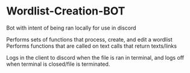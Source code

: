 # Wordlist-Creation-BOT

Bot with intent of being ran locally for use in discord

Performs sets of functions that process, create, and edit a wordlist
Performs functions that are called on text calls that return texts/links

Logs in the client to discord when the file is ran in terminal, and logs off when terminal is closed/file is terminated.
